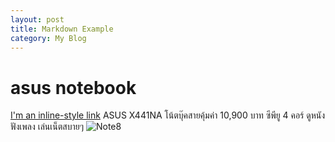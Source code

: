 ```yaml
---
layout: post
title: Markdown Example
category: My Blog
---
```

# asus notebook
[I'm an inline-style link](https://notebookspec.com/web/category/review/asus-review/)
ASUS X441NA โน้ตบุ๊คสายคุ้มค่า 10,900 บาท ซีพียู 4 คอร์ ดูหนัง ฟังเพลง เล่นเน็ตสบายๆ
![Note8](https://notebookspec.com/web/wp-content/uploads/2017/09/ASUS-X441N-43.jpg)
